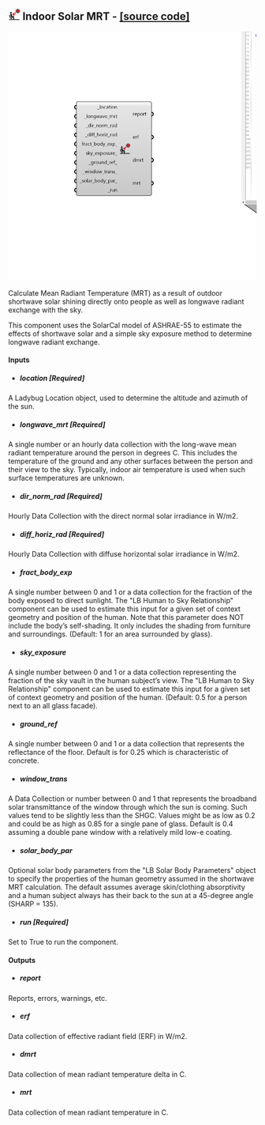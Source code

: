## ![](../../images/icons/Indoor_Solar_MRT.png) Indoor Solar MRT - [[source code]](https://github.com/ladybug-tools/ladybug-grasshopper/blob/master/ladybug_grasshopper/src//LB%20Indoor%20Solar%20MRT.py)

![](../../images/components/Indoor_Solar_MRT.png)

Calculate Mean Radiant Temperature (MRT) as a result of outdoor shortwave
 solar shining directly onto people as well as longwave radiant exchange
 with the sky.
 

This component uses the SolarCal model of ASHRAE-55 to estimate the effects
 of shortwave solar and a simple sky exposure method to determine longwave
 radiant exchange.
 



#### Inputs
* ##### location [Required]
A Ladybug Location object, used to determine the altitude and
 azimuth of the sun. 
* ##### longwave_mrt [Required]
A single number or an hourly data collection with the long-wave
 mean radiant temperature around the person in degrees C.
 This includes the temperature of the ground and any other
 surfaces between the person and their view to the sky.
 Typically, indoor air temperature is used when such surface
 temperatures are unknown. 
* ##### dir_norm_rad [Required]
Hourly Data Collection with the direct normal solar
 irradiance in W/m2. 
* ##### diff_horiz_rad [Required]
Hourly Data Collection with diffuse horizontal solar
 irradiance in W/m2. 
* ##### fract_body_exp 
A single number between 0 and 1 or a data collection for
 the fraction of the body exposed to direct sunlight. The "LB
 Human to Sky Relationship" component can be used to estimate this
 input for a given set of context geometry and position of the
 human. Note that this parameter does NOT include the body’s
 self-shading. It only includes the shading from furniture and
 surroundings. (Default: 1 for an area surrounded by glass). 
* ##### sky_exposure 
A single number between 0 and 1 or a data collection representing
 the fraction of the sky vault in the human subject’s view. The "LB
 Human to Sky Relationship" component can be used to estimate this
 input for a given set of context geometry and position of the
 human. (Default: 0.5 for a person next to an all glass facade). 
* ##### ground_ref 
A single number between 0 and 1 or a data collection
 that represents the reflectance of the floor. Default is for 0.25
 which is characteristic of concrete. 
* ##### window_trans 
A Data Collection or number between 0 and 1 that represents the
 broadband solar transmittance of the window through which the
 sun is coming. Such values tend to be slightly less than the
 SHGC. Values might be as low as 0.2 and could be as high as 0.85
 for a single pane of glass. Default is 0.4 assuming a double pane
 window with a relatively mild low-e coating. 
* ##### solar_body_par 
Optional solar body parameters from the "LB Solar Body Parameters"
 object to specify the properties of the human geometry assumed in the
 shortwave MRT calculation. The default assumes average skin/clothing
 absorptivity and a human subject always has their back to the sun
 at a 45-degree angle (SHARP = 135). 
* ##### run [Required]
Set to True to run the component. 

#### Outputs
* ##### report
Reports, errors, warnings, etc.
* ##### erf
Data collection of effective radiant field (ERF) in W/m2.
* ##### dmrt
Data collection of mean radiant temperature delta in C.
* ##### mrt
Data collection of mean radiant temperature in C.